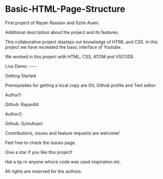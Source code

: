 # Basic-HTML-Page-Structure

First project of Rayan Rassam and Gzim Asani.

Additional description about the project and its features.

This collaborative project displays our knowledge of HTML and CSS. In this project we have recreated the basic interface of Youtube.

We worked in this project with HTML, CSS, ATOM and VSCODE.

Live Demo: ----

Getting Started

Prerequisites for getting a local copy are Git, Github profile and Text editor.

Author1:

Github: Rayan84

Author2:

Github: GzimAsani

Contributions, issues and feature requests are welcome!

Feel free to check the issues page.

Give a star if you like this project!

Hat a tip ro anyone whoce code was used inspiration etc.

All rights are reserved for the authors.
